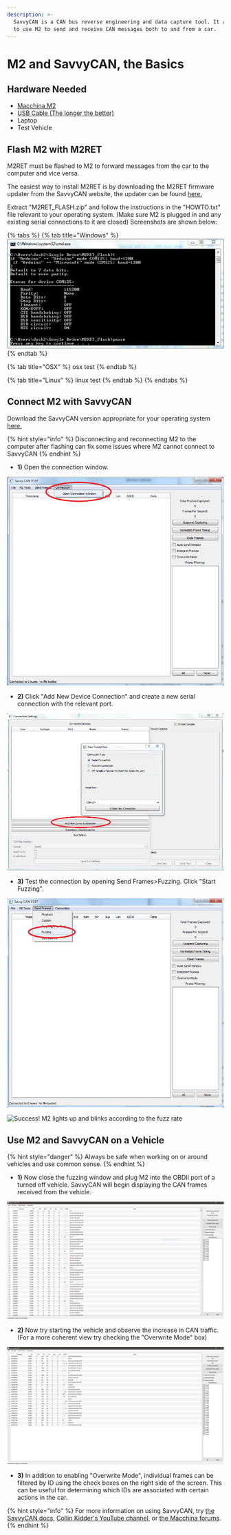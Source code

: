 ```yaml
---
description: >-
  SavvyCAN is a CAN bus reverse engineering and data capture tool. It allows you
  to use M2 to send and receive CAN messages both to and from a car.
---
```


# M2 and SavvyCAN, the Basics

## Hardware Needed

* [Macchina M2](https://www.macchina.cc/catalog/m2-boards/m2-under-dash)
* [USB Cable \(The longer the better\)](https://www.macchina.cc/catalog/cables/usb-micro-b-20-cable-5-pin-2824awg-gold-plated-black-15ft)
* Laptop
* Test Vehicle

## Flash M2 with M2RET

M2RET must be flashed to M2 to forward messages from the car to the computer and vice versa.

The easiest way to install M2RET is by downloading the M2RET firmware updater from the SavvyCAN website, the updater can be found [here.](http://www.savvycan.com/M2RET_Flash.zip)

Extract "M2RET\_FLASH.zip" and follow the instructions in the "HOWTO.txt" file relevant to your operating system. \(Make sure M2 is plugged in and any existing serial connections to it are closed\) Screenshots are shown below:

{% tabs %}
{% tab title="Windows" %}
![](../.gitbook/assets/m2ret.PNG)
{% endtab %}

{% tab title="OSX" %}
osx test
{% endtab %}

{% tab title="Linux" %}
linux test
{% endtab %}
{% endtabs %}

## Connect M2 with SavvyCAN

Download the SavvyCAN version appropriate for your operating system [here.](http://www.savvycan.com/)

{% hint style="info" %}
Disconnecting and reconnecting M2 to the computer after flashing can fix some issues where M2 cannot connect to SavvyCAN
{% endhint %}



* **1\)** Open the connection window.

![](../.gitbook/assets/savvycan1.png)

* **2\)** Click "Add New Device Connection" and create a new serial connection with the relevant port.

![](../.gitbook/assets/savvycan2.PNG)

* **3\)** Test the connection by opening Send Frames&gt;Fuzzing. Click "Start Fuzzing".

![](../.gitbook/assets/savvycan3.png)

![Success! M2 lights up and blinks according to the fuzz rate](../.gitbook/assets/savvycan4.gif)

## Use M2 and SavvyCAN on a Vehicle

{% hint style="danger" %}
Always be safe when working on or around vehicles and use common sense.
{% endhint %}

* **1\)** Now close the fuzzing window and plug M2 into the OBDII port of a turned off vehicle. SavvyCAN will begin displaying the CAN frames received from the vehicle.

![](../.gitbook/assets/savvycan5.PNG)

* **2\)** Now try starting the vehicle and observe the increase in CAN traffic. \(For a more coherent view try checking the "Overwrite Mode" box\)

![](../.gitbook/assets/savvycan6.PNG)

* **3\)** In addition to enabling "Overwrite Mode", individual frames can be filtered by ID using the check boxes on the right side of the screen. This can be useful for determining which IDs are associated with certain actions in the car.

{% hint style="info" %}
For more information on using SavvyCAN, try [the SavvyCAN docs](http://www.savvycan.com/docs/), [Collin Kidder's YouTube channel](https://www.youtube.com/user/CKidder80), or [the Macchina forums](https://forum.macchina.cc/).
{% endhint %}

